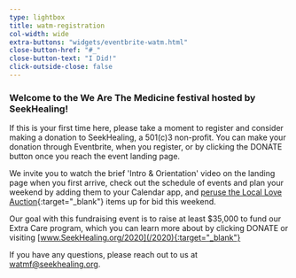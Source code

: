 ```yaml
---
type: lightbox
title: watm-registration
col-width: wide
extra-buttons: "widgets/eventbrite-watm.html"
close-button-href: "#_"
close-button-text: "I Did!"
click-outside-close: false
---
```


### Welcome to the We Are The Medicine festival hosted by SeekHealing!

If this is your first time here, please take a moment to register and consider making a donation to SeekHealing, a 501(c)3 non-profit. You can make your donation through Eventbrite, when you register, or by clicking the DONATE button once you reach the event landing page.

We invite you to watch the brief 'Intro & Orientation' video on the landing page when you first arrive, check out the schedule of events and plan your weekend by adding them to your Calendar app, and [peruse the Local Love Auction](/we-are-the-medicine-auction/){:target="_blank"} items up for bid this weekend.

Our goal with this fundraising event is to raise at least $35,000 to fund our Extra Care program, which you can learn more about by clicking DONATE or visiting [www.SeekHealing.org/2020](/2020){:target="_blank"}

If you have any questions, please reach out to us at <watmf@seekhealing.org>.
